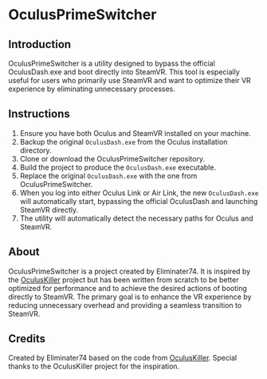 # OculusPrimeSwitcher

## Introduction

OculusPrimeSwitcher is a utility designed to bypass the official OculusDash.exe and boot directly into SteamVR. This tool is especially useful for users who primarily use SteamVR and want to optimize their VR experience by eliminating unnecessary processes.

## Instructions

1. Ensure you have both Oculus and SteamVR installed on your machine.
2. Backup the original `OculusDash.exe` from the Oculus installation directory.
3. Clone or download the OculusPrimeSwitcher repository.
4. Build the project to produce the `OculusDash.exe` executable.
5. Replace the original `OculusDash.exe` with the one from OculusPrimeSwitcher.
6. When you log into either Oculus Link or Air Link, the new `OculusDash.exe` will automatically start, bypassing the official OculusDash and launching SteamVR directly.
7. The utility will automatically detect the necessary paths for Oculus and SteamVR.

## About

OculusPrimeSwitcher is a project created by Eliminater74. It is inspired by the [OculusKiller](https://github.com/LibreQuest/OculusKiller) project but has been written from scratch to be better optimized for performance and to achieve the desired actions of booting directly to SteamVR. The primary goal is to enhance the VR experience by reducing unnecessary overhead and providing a seamless transition to SteamVR.

## Credits

Created by Eliminater74 based on the code from [OculusKiller](https://github.com/LibreQuest/OculusKiller). Special thanks to the OculusKiller project for the inspiration.
